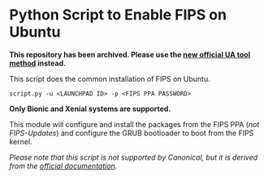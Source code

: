 # Python Script to Enable FIPS on Ubuntu

**This repository has been archived. Please use the [new official UA tool method](https://ubuntu.com/security/certifications/docs/fips) instead.**

This script does the common installation of FIPS on Ubuntu.

`script.py -u <LAUNCHPAD ID> -p <FIPS PPA PASSWORD>`

**Only Bionic and Xenial systems are supported.**

This module will configure and install the packages from the FIPS PPA (*not FIPS-Updates*) and configure the GRUB bootloader to boot from the FIPS kernel.

*Please note that this script is not supported by Canonical, but it is derived from the [official documentation](https://security-certs.docs.ubuntu.com/en/fips).*
